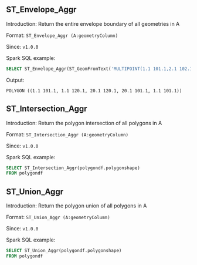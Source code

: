 ## ST_Envelope_Aggr

Introduction: Return the entire envelope boundary of all geometries in A

Format: `ST_Envelope_Aggr (A:geometryColumn)`

Since: `v1.0.0`

Spark SQL example:

```sql
SELECT ST_Envelope_Aggr(ST_GeomFromText('MULTIPOINT(1.1 101.1,2.1 102.1,3.1 103.1,4.1 104.1,5.1 105.1,6.1 106.1,7.1 107.1,8.1 108.1,9.1 109.1,10.1 110.1)'))
```

Output:

```
POLYGON ((1.1 101.1, 1.1 120.1, 20.1 120.1, 20.1 101.1, 1.1 101.1))
```

## ST_Intersection_Aggr

Introduction: Return the polygon intersection of all polygons in A

Format: `ST_Intersection_Aggr (A:geometryColumn)`

Since: `v1.0.0`

Spark SQL example:
```sql
SELECT ST_Intersection_Aggr(polygondf.polygonshape)
FROM polygondf
```

## ST_Union_Aggr

Introduction: Return the polygon union of all polygons in A

Format: `ST_Union_Aggr (A:geometryColumn)`

Since: `v1.0.0`

Spark SQL example:
```sql
SELECT ST_Union_Aggr(polygondf.polygonshape)
FROM polygondf
```